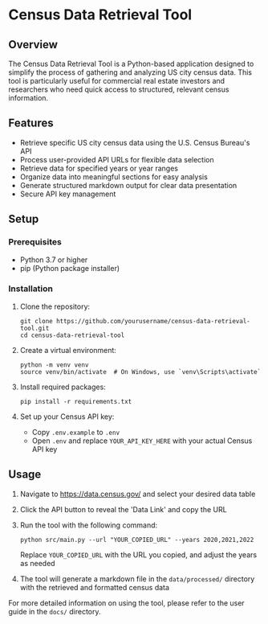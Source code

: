 # Census Data Retrieval Tool

## Overview

The Census Data Retrieval Tool is a Python-based application designed to simplify the process of gathering and analyzing US city census data. This tool is particularly useful for commercial real estate investors and researchers who need quick access to structured, relevant census information.

## Features

- Retrieve specific US city census data using the U.S. Census Bureau's API
- Process user-provided API URLs for flexible data selection
- Retrieve data for specified years or year ranges
- Organize data into meaningful sections for easy analysis
- Generate structured markdown output for clear data presentation
- Secure API key management

## Setup

### Prerequisites

- Python 3.7 or higher
- pip (Python package installer)

### Installation

1. Clone the repository:
   ```
   git clone https://github.com/yourusername/census-data-retrieval-tool.git
   cd census-data-retrieval-tool
   ```

2. Create a virtual environment:
   ```
   python -m venv venv
   source venv/bin/activate  # On Windows, use `venv\Scripts\activate`
   ```

3. Install required packages:
   ```
   pip install -r requirements.txt
   ```

4. Set up your Census API key:
   - Copy `.env.example` to `.env`
   - Open `.env` and replace `YOUR_API_KEY_HERE` with your actual Census API key

## Usage

1. Navigate to https://data.census.gov/ and select your desired data table
2. Click the API button to reveal the 'Data Link' and copy the URL
3. Run the tool with the following command:
   ```
   python src/main.py --url "YOUR_COPIED_URL" --years 2020,2021,2022
   ```
   Replace `YOUR_COPIED_URL` with the URL you copied, and adjust the years as needed

4. The tool will generate a markdown file in the `data/processed/` directory with the retrieved and formatted census data

For more detailed information on using the tool, please refer to the user guide in the `docs/` directory.
